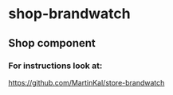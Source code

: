 # shop-brandwatch
## Shop component


### For instructions look at:
https://github.com/MartinKal/store-brandwatch
